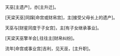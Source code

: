 天巫[主遗产]，亦[主升迁]。

[天梁天巫]同蹿[命宫或财帛宫]，主[接受父母长上的遗产]。

天巫与[财星同度于子女宫]，主[有子女继承事业]。

[天梁天巫擎羊会],往往主[财帛纠纷]。

流年[命宫或事业宫]吉利，见天巫，[主升职]。